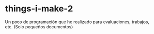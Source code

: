 # things-i-make-2
Un poco de programación que he realizado para evaluaciones, trabajos, etc. (Solo pequeños documentos)
